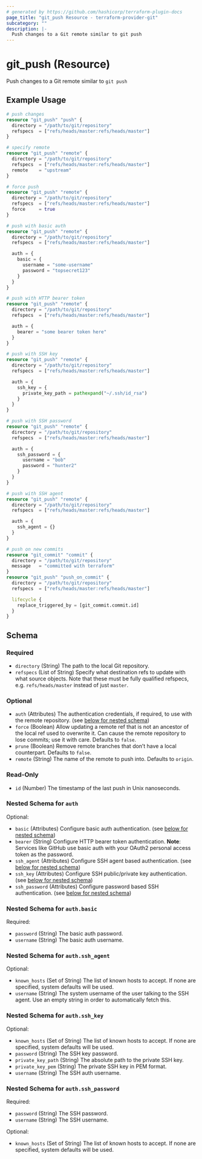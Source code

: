 ```yaml
---
# generated by https://github.com/hashicorp/terraform-plugin-docs
page_title: "git_push Resource - terraform-provider-git"
subcategory: ""
description: |-
  Push changes to a Git remote similar to git push
---
```


# git_push (Resource)

Push changes to a Git remote similar to `git push`

## Example Usage

```terraform
# push changes
resource "git_push" "push" {
  directory = "/path/to/git/repository"
  refspecs  = ["refs/heads/master:refs/heads/master"]
}

# specify remote
resource "git_push" "remote" {
  directory = "/path/to/git/repository"
  refspecs  = ["refs/heads/master:refs/heads/master"]
  remote    = "upstream"
}

# force push
resource "git_push" "remote" {
  directory = "/path/to/git/repository"
  refspecs  = ["refs/heads/master:refs/heads/master"]
  force     = true
}

# push with basic auth
resource "git_push" "remote" {
  directory = "/path/to/git/repository"
  refspecs  = ["refs/heads/master:refs/heads/master"]

  auth = {
    basic = {
      username = "some-username"
      password = "topsecret123"
    }
  }
}

# push with HTTP bearer token
resource "git_push" "remote" {
  directory = "/path/to/git/repository"
  refspecs  = ["refs/heads/master:refs/heads/master"]

  auth = {
    bearer = "some bearer token here"
  }
}

# push with SSH key
resource "git_push" "remote" {
  directory = "/path/to/git/repository"
  refspecs  = ["refs/heads/master:refs/heads/master"]

  auth = {
    ssh_key = {
      private_key_path = pathexpand("~/.ssh/id_rsa")
    }
  }
}

# push with SSH password
resource "git_push" "remote" {
  directory = "/path/to/git/repository"
  refspecs  = ["refs/heads/master:refs/heads/master"]

  auth = {
    ssh_password = {
      username = "bob"
      password = "hunter2"
    }
  }
}

# push with SSH agent
resource "git_push" "remote" {
  directory = "/path/to/git/repository"
  refspecs  = ["refs/heads/master:refs/heads/master"]

  auth = {
    ssh_agent = {}
  }
}

# push on new commits
resource "git_commit" "commit" {
  directory = "/path/to/git/repository"
  message   = "committed with terraform"
}
resource "git_push" "push_on_commit" {
  directory = "/path/to/git/repository"
  refspecs  = ["refs/heads/master:refs/heads/master"]

  lifecycle {
    replace_triggered_by = [git_commit.commit.id]
  }
}
```

<!-- schema generated by tfplugindocs -->
## Schema

### Required

- `directory` (String) The path to the local Git repository.
- `refspecs` (List of String) Specify what destination refs to update with what source objects. Note that these must be fully qualified refspecs, e.g. `refs/heads/master` instead of just `master`.

### Optional

- `auth` (Attributes) The authentication credentials, if required, to use with the remote repository. (see [below for nested schema](#nestedatt--auth))
- `force` (Boolean) Allow updating a remote ref that is not an ancestor of the local ref used to overwrite it. Can cause the remote repository to lose commits; use it with care. Defaults to `false`.
- `prune` (Boolean) Remove remote branches that don’t have a local counterpart. Defaults to `false`.
- `remote` (String) The name of the remote to push into. Defaults to `origin`.

### Read-Only

- `id` (Number) The timestamp of the last push in Unix nanoseconds.

<a id="nestedatt--auth"></a>
### Nested Schema for `auth`

Optional:

- `basic` (Attributes) Configure basic auth authentication. (see [below for nested schema](#nestedatt--auth--basic))
- `bearer` (String) Configure HTTP bearer token authentication. **Note**: Services like GitHub use basic auth with your OAuth2 personal access token as the password.
- `ssh_agent` (Attributes) Configure SSH agent based authentication. (see [below for nested schema](#nestedatt--auth--ssh_agent))
- `ssh_key` (Attributes) Configure SSH public/private key authentication. (see [below for nested schema](#nestedatt--auth--ssh_key))
- `ssh_password` (Attributes) Configure password based SSH authentication. (see [below for nested schema](#nestedatt--auth--ssh_password))

<a id="nestedatt--auth--basic"></a>
### Nested Schema for `auth.basic`

Required:

- `password` (String) The basic auth password.
- `username` (String) The basic auth username.


<a id="nestedatt--auth--ssh_agent"></a>
### Nested Schema for `auth.ssh_agent`

Optional:

- `known_hosts` (Set of String) The list of known hosts to accept. If none are specified, system defaults will be used.
- `username` (String) The system username of the user talking to the SSH agent. Use an empty string in order to automatically fetch this.


<a id="nestedatt--auth--ssh_key"></a>
### Nested Schema for `auth.ssh_key`

Optional:

- `known_hosts` (Set of String) The list of known hosts to accept. If none are specified, system defaults will be used.
- `password` (String) The SSH key password.
- `private_key_path` (String) The absolute path to the private SSH key.
- `private_key_pem` (String) The private SSH key in PEM format.
- `username` (String) The SSH auth username.


<a id="nestedatt--auth--ssh_password"></a>
### Nested Schema for `auth.ssh_password`

Required:

- `password` (String) The SSH password.
- `username` (String) The SSH username.

Optional:

- `known_hosts` (Set of String) The list of known hosts to accept. If none are specified, system defaults will be used.


